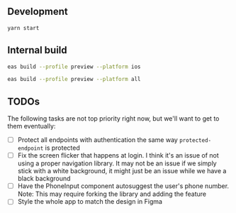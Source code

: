 ## Development

```sh
yarn start
```

## Internal build

```sh
eas build --profile preview --platform ios
```

```sh
eas build --profile preview --platform all
```

## TODOs
The following tasks are not top priority right now, but we'll want to get to them eventually:
- [ ] Protect all endpoints with authentication the same way `protected-endpoint` is protected
- [ ] Fix the screen flicker that happens at login. I think it's an issue of not using a proper navigation library. It may not be an issue if we simply stick with a white background, it might just be an issue while we have a black background
- [ ] Have the PhoneInput component autosuggest the user's phone number. Note: This may require forking the library and adding the feature
- [ ] Style the whole app to match the design in Figma